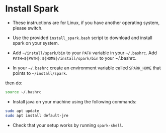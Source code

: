# Install Spark

* These instructions are for Linux, if you have another operating system, please switch.

* Use the provided `install_spark.bash` script to download and install spark on your system.

* Add `~/install/spark/bin` to your `PATH` variable in your `~/.bashrc`.
    Add `PATH=${PATH}:${HOME}/install/spark/bin` to your ~/.bashrc.

* In your `~/.bashrc` create an environment variable called `SPARK_HOME` that points to `~/install/spark`.

then do:

```bash
source ~/.bashrc
```

* Install java on your machine using the following commands:

```bash
sudo apt update
sudo apt install default-jre
```

* Check that your setup works by running `spark-shell`.
